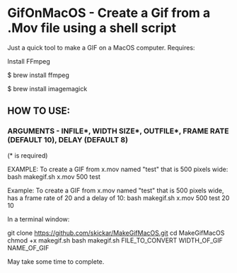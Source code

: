 # GifOnMacOS - Create a Gif from a .Mov file using a shell script
Just a quick tool to make a GIF on a MacOS computer. Requires:

Install FFmpeg

$ brew install ffmpeg 

$ brew install imagemagick

## HOW TO USE:

### ARGUMENTS - INFILE*, WIDTH SIZE*, OUTFILE*, FRAME RATE (DEFAULT 10), DELAY (DEFAULT 8)
(* is required)

EXAMPLE: To create a GIF from x.mov named "test" that is 500 pixels wide:
bash makegif.sh x.mov 500 test

Example: To create a GIF from x.mov named "test" that is 500 pixels wide, has a frame rate of 20 and a delay of 10:
bash makegif.sh x.mov 500 test 20 10

In a terminal window:

git clone https://github.com/skickar/MakeGifMacOS.git
cd MakeGifMacOS
chmod +x makegif.sh
bash makegif.sh FILE_TO_CONVERT WIDTH_OF_GIF NAME_OF_GIF

May take some time to complete.


